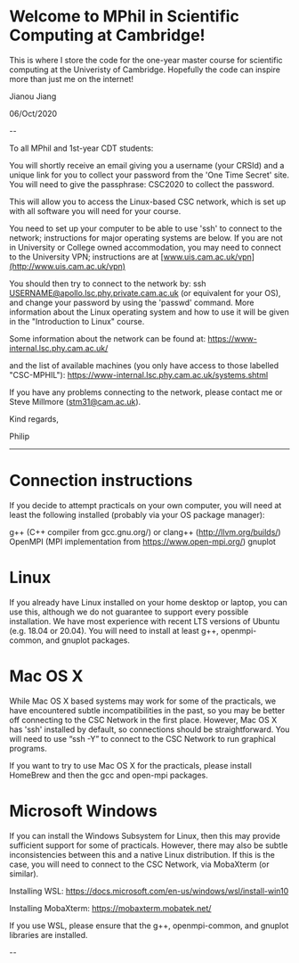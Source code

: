 # Welcome to MPhil in Scientific Computing at Cambridge!

This is where I store the code for the one-year master course for scientific computing at the Univeristy of Cambridge. Hopefully the code can inspire more than just me on the internet!

Jianou Jiang

06/Oct/2020

--

To all MPhil and 1st-year CDT students:

You will shortly receive an email giving you a username (your CRSId) and
a unique link for you to collect your password from the 'One Time
Secret' site.
You will need to give the passphrase: CSC2020
to collect the password.

This will allow you to access the Linux-based CSC network, which is set
up with all software you will need for your course.

You need to set up your computer to be able to use 'ssh' to connect to
the network; instructions for major operating systems are below.
If you are not in University or College owned accommodation, you may
need to connect to the University VPN; instructions are at
[www.uis.cam.ac.uk/vpn](http://www.uis.cam.ac.uk/vpn)

You should then try to connect to the network by: ssh
USERNAME@apollo.lsc.phy.private.cam.ac.uk (or equivalent for your OS),
and change your password by using the 'passwd' command. More information
about the Linux operating system and how to use it will be given in the
"Introduction to Linux" course.

Some information about the network can be found at:
<https://www-internal.lsc.phy.cam.ac.uk/>

and the list of available machines (you only have access to those
labelled "CSC-MPHIL"):
<https://www-internal.lsc.phy.cam.ac.uk/systems.shtml>

If you have any problems connecting to the network, please contact me or
Steve Millmore (stm31@cam.ac.uk).

Kind regards,

Philip

-----

Connection instructions
=======================

If you decide to attempt practicals on your own computer, you will need
at least the following installed (probably via your OS package manager):

g++ (C++ compiler from gcc.gnu.org/) or clang++
(<http://llvm.org/builds/>)
OpenMPI (MPI implementation from <https://www.open-mpi.org/>)
gnuplot

Linux
=====

If you already have Linux installed on your home desktop or laptop, you
can use this, although we do not guarantee to support every possible
installation. We have most experience with recent LTS versions of Ubuntu
(e.g. 18.04 or 20.04). You will need to install at least g++,
openmpi-common, and gnuplot packages.

Mac OS X
========

While Mac OS X based systems may work for some of the practicals, we
have encountered subtle incompatibilities in the past, so you may be
better off connecting to the CSC Network in the first place. However,
Mac OS X has 'ssh' installed by default, so connections should be
straightforward.
You will need to use “ssh -Y” to connect to the CSC Network to run
graphical programs.

If you want to try to use Mac OS X for the practicals, please install
HomeBrew and then the gcc and open-mpi packages.

Microsoft Windows
=================

If you can install the Windows Subsystem for Linux, then this may
provide sufficient support for some of practicals. However, there may
also be subtle inconsistencies between this and a native Linux
distribution. If this is the case, you will need to connect to the CSC
Network, via MobaXterm (or similar).

Installing WSL:
<https://docs.microsoft.com/en-us/windows/wsl/install-win10>

Installing MobaXterm: <https://mobaxterm.mobatek.net/>

If you use WSL, please ensure that the g++, openmpi-common, and gnuplot
libraries are installed.

--



